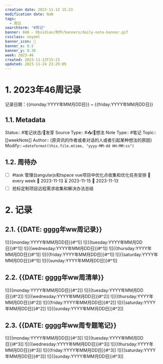 ```yaml
---
creation date: 2023-11-13 15:23
modification date: NaN
tags:
  - 周记
searchterm: "#周记"
banner: 040 - Obsidian/附件/banners/daily-note-banner.gif
cssclass: noyaml
banner_icon: 💌
banner_x: 0.5
banner_y: 0.38
week: 2023-46
created: 2023-11-13T15:23
updated: 2023-11-24 23:29:09
---
```


# 1. 2023年46周记录

记录日期：{{monday:YYYY年MM月DD日}} ~ {{friday:YYYY年MM月DD日}}

## 1.1. Metadata
Status::    #笔记状态/🌱发芽
Source Type::  #📥/💭想法 
Note Type::  #笔记
Topic:: [[weekNote]]
Author:: {原资讯的作者或者对话的人或者引起某种想法的原因}
Modify:: `=dateformat(this.file.mtime, "yyyy-MM-dd HH:MM:ss")`

## 1.2. 周待办
- [ ] #task 管理台angularjs和tspace vue项目中优化点收集和优化任务安排 🔁 every week 🛫 2023-11-13 ⏳ 2023-11-15 📅 2023-11-13
- [ ] 抢标定制项目远程需求收集和解决办法总结  

# 2. 记录
## 2.1. {{DATE: gggg年ww周记录}}
![[{{monday:YYYY年MM月DD日}}#^1]] 
![[{{tuesday:YYYY年MM月DD日}}#^1]] 
![[{{wednesday:YYYY年MM月DD日}}#^1]] 
![[{{thursday:YYYY年MM月DD日}}#^1]] 
![[{{friday:YYYY年MM月DD日}}#^1]] 
![[{{saturday:YYYY年MM月DD日}}#^1]] 
![[{{sunday:YYYY年MM月DD日}}#^1]] 


## 2.2. {{DATE: gggg年ww周清单}}
![[{{monday:YYYY年MM月DD日}}#^2]] 
![[{{tuesday:YYYY年MM月DD日}}#^2]] 
![[{{wednesday:YYYY年MM月DD日}}#^2]] 
![[{{thursday:YYYY年MM月DD日}}#^2]] 
![[{{friday:YYYY年MM月DD日}}#^2]] 
![[{{saturday:YYYY年MM月DD日}}#^2]] 
![[{{sunday:YYYY年MM月DD日}}#^2]] 

## 2.3. {{DATE: gggg年ww周专题笔记}}
![[{{monday:YYYY年MM月DD日}}#^3]] 
![[{{tuesday:YYYY年MM月DD日}}#^3]] 
![[{{wednesday:YYYY年MM月DD日}}#^3]] 
![[{{thursday:YYYY年MM月DD日}}#^3]] 
![[{{friday:YYYY年MM月DD日}}#^3]] 
![[{{saturday:YYYY年MM月DD日}}#^3]] 
![[{{sunday:YYYY年MM月DD日}}#^3]] 
